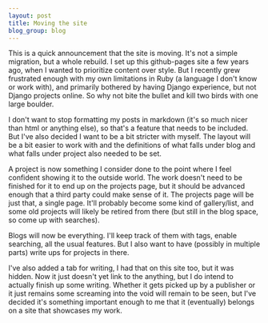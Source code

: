 ```yaml
---
layout: post
title: Moving the site
blog_group: blog
---
```


This is a quick announcement that the site is moving. It's not a simple migration, but a whole rebuild. I set up this github-pages site a few years ago, when I wanted to prioritize content over style. But I recently grew frustrated enough with my own limitations in Ruby (a language I don't know or work with), and primarily bothered by having Django experience, but not Django projects online. So why not bite the bullet and kill two birds with one large boulder. 

I don't want to stop formatting my posts in markdown (it's so much nicer than html or anything else), so that's a feature that needs to be included. But I've also decided I want to be a bit stricter with myself. The layout will be a bit easier to work with and the definitions of what falls under blog and what falls under project also needed to be set.

A project is now something I consider done to the point where I feel confident showing it to the outside world. The work doesn't need to be finished for it to end up on the projects page, but it should be advanced enough that a third party could make sense of it. The projects page will be just that, a single page. It'll probably become some kind of gallery/list, and some old projects will likely be retired from there (but still in the blog space, so come up with searches).

Blogs will now be everything. I'll keep track of them with tags, enable searching, all the usual features. But I also want to have (possibly in multiple parts) write ups for projects in there.

I've also added a tab for writing, I had that on this site too, but it was hidden. Now it just doesn't yet link to the anything, but I do intend to actually finish up some writing. Whether it gets picked up by a publisher or it just remains some screaming into the void will remain to be seen, but I've decided it's something important enough to me that it (eventually) belongs on a site that showcases my work.
